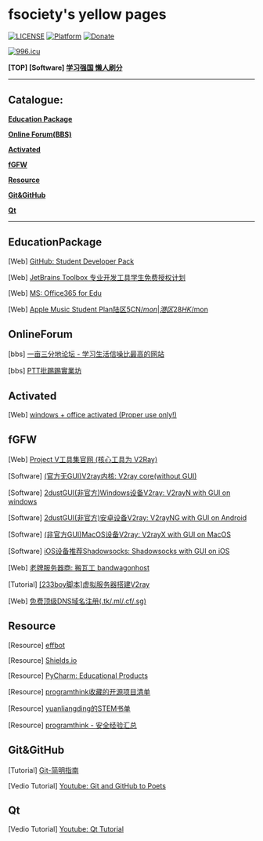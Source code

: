 # fsociety's yellow pages

[![LICENSE](https://img.shields.io/badge/license-CC0--1.0-green.svg)](LICENSE)
[![Platform](https://img.shields.io/badge/platform-win%20%7C%20osx%20%7C%20android%20%7C%20ios-lightgrey.svg)]()
[![Donate](https://img.shields.io/badge/Coffee-fee-ff69b4.svg)](https://www.paypal.me/dolor059)

<a href="https://996.icu"><img src="https://img.shields.io/badge/link-996.icu-red.svg" alt="996.icu"></a>

**[TOP] [Software] [学习强国 懒人刷分](https://github.com/fuck-xuexiqiangguo/Fuck-XueXiQiangGuo)**

______

## Catalogue:

__[Education Package](#EducationPackage)__

__[Online Forum(BBS)](#OnlineForum)__

__[Activated](#Activated)__

__[fGFW](#fGFW)__

__[Resource](#Resource)__

__[Git&GitHub](#Git&GitHub)__

__[Qt](#Qt)__

__________

## EducationPackage

[Web] [GitHub: Student Developer Pack](https://education.github.com/pack)

[Web] [JetBrains Toolbox 专业开发工具学生免费授权计划](https://www.jetbrains.com/zh/student/)

[Web] [MS: Office365 for Edu](https://products.office.com/en-us/student/office-in-education?tab=students)

[Web] [Apple Music Student Plan陆区5CN$/mon|港区28HK$/mon](https://www.myunidays.com/CN/zh-CN/partners/applemusic/view/online)

## OnlineForum

[bbs] [一亩三分地论坛 - 学习生活信噪比最高的网站](https://www.1point3acres.com/bbs/)

[bbs] [PTT批踢踢實業坊](https://www.ptt.cc/bbs/index.html)

## Activated

[Web] [windows + office activated (Proper use only!)](https://v0v.bid/)

## fGFW

[Web] [Project V工具集官网 (核心工具为 V2Ray)](https://www.v2ray.com/)

[Software] [(官方无GUI)V2ray内核: V2ray core(without GUI)](https://github.com/v2ray/v2ray-core)

[Software] [2dustGUI(非官方)Windows设备V2ray: V2rayN with GUI on windows](https://github.com/2dust/v2rayN)

[Software] [2dustGUI(非官方)安卓设备V2ray: V2rayNG with GUI on Android](https://github.com/2dust/v2rayNG)

[Software] [(非官方GUI)MacOS设备V2ray: V2rayX with GUI on MacOS](https://github.com/Cenmrev/V2RayX)

[Software] [iOS设备推荐Shadowsocks: Shadowsocks with GUI on iOS](https://github.com/shadowsocks/shadowsocks-iOS)

[Web] [老牌服务器商: 搬瓦工 bandwagonhost](https://bandwagonhost.com/)

[Tutorial] [[233boy脚本]虚拟服务器搭建V2ray](https://233v2.com/post/1/)

[Web] [免费顶级DNS域名注册(.tk/.ml/.cf/.sg)](https://my.freenom.com/)

## Resource

[Resource] [effbot](http://effbot.org/)

[Resource] [Shields.io](https://shields.io/)

[Resource] [PyCharm: Educational Products](https://www.jetbrains.com/education/?fromMenu)

[Resource] [programthink收藏的开源项目清单](https://github.com/programthink/opensource)

[Resource] [yuanliangding的STEM书单](https://github.com/yuanliangding/books)

[Resource] [programthink - 安全经验汇总](https://program-think.blogspot.com/2019/01/Security-Guide-for-Political-Activists.html)

## Git&GitHub

[Tutorial] [Git-简明指南](http://rogerdudler.github.io/git-guide/index.zh.html)

[Vedio Tutorial] [Youtube: Git and GitHub to Poets](https://www.youtube.com/playlist?list=PLRqwX-V7Uu6ZF9C0YMKuns9sLDzK6zoiV)

## Qt

[Vedio Tutorial] [Youtube: Qt Tutorial](https://www.youtube.com/watch?v=I96uPDifZ1w&list=PLGLfVvz_LVvQrqLpBB4Sfz7gxMN9shP6v)
